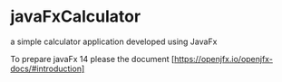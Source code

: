 # javaFxCalculator
a simple calculator application developed using JavaFx

To prepare javaFx 14 please the document
[https://openjfx.io/openjfx-docs/#introduction]
